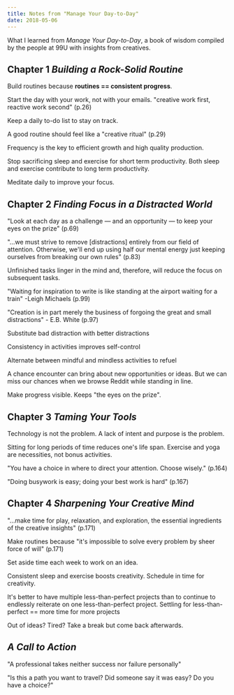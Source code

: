 ```yaml
---
title: Notes from "Manage Your Day-to-Day"
date: 2018-05-06
---
```


What I learned from _Manage Your Day-to-Day_, a book of wisdom compiled by the people at 99U
with insights from creatives.

## Chapter 1 _Building a Rock-Solid Routine_

Build routines because **routines == consistent progress**.

Start the day with your work, not with your emails. "creative work first, reactive work second" (p.26)

Keep a daily to-do list to stay on track.

A good routine should feel like a "creative ritual" (p.29)

Frequency is the key to efficient growth and high quality production.

Stop sacrificing sleep and exercise for short term productivity. Both sleep
and exercise contribute to long term productivity.

Meditate daily to improve your focus.

## Chapter 2 _Finding Focus in a Distracted World_

"Look at each day as a challenge — and an opportunity — to keep your eyes on the prize" (p.69)

"...we must strive to remove [distractions] entirely from our field of attention.
Otherwise, we'll end up using half our mental energy just keeping ourselves from breaking our own rules" (p.83)

Unfinished tasks linger in the mind and, therefore, will reduce the focus on subsequent tasks.

"Waiting for inspiration to write is like standing at the airport waiting for a train"
-Leigh Michaels (p.99)

"Creation is in part merely the business of forgoing the great and small distractions" - E.B. White (p.97)

Substitute bad distraction with better distractions

Consistency in activities improves self-control

Alternate between mindful and mindless activities to refuel

A chance encounter can bring about new opportunities or ideas.
But we can miss our chances when we browse Reddit while standing in line.

Make progress visible. Keeps "the eyes on the prize".

## Chapter 3 _Taming Your Tools_

Technology is not the problem. A lack of intent and purpose is the problem.

Sitting for long periods of time reduces one's life span.
Exercise and yoga are necessities, not bonus activities.

"You have a choice in where to direct your attention. Choose wisely." (p.164)

"Doing busywork is easy; doing your best work is hard" (p.167)

## Chapter 4 _Sharpening Your Creative Mind_

"...make time for play, relaxation, and exploration, the essential ingredients
of the creative insights" (p.171)

Make routines because "it's impossible to solve every problem by sheer force of will" (p.171)

Set aside time each week to work on an idea.

Consistent sleep and exercise boosts creativity. Schedule in time for creativity.

It's better to have multiple less-than-perfect projects than
to continue to endlessly reiterate on one less-than-perfect project.
Settling for less-than-perfect == more time for more projects

Out of ideas? Tired? Take a break but come back afterwards.

## _A Call to Action_

"A professional takes neither success nor failure personally"

"Is this a path you want to travel? Did someone say it was easy? Do you have a choice?"
